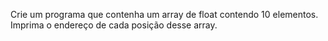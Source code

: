 Crie um programa que contenha um array de float contendo 10 elementos. 
Imprima o endereço de cada posição desse array. 